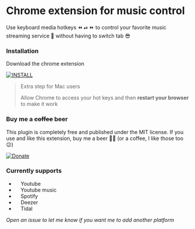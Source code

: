 # Chrome extension for music control

Use keyboard media hotkeys ⏪ ⏯ ⏩ to control your favorite music streaming service 🎵 without having to switch tab 😎

### Installation

Download the chrome extension

[![INSTALL](https://img.shields.io/badge/INSTALL-Chome-%234285F4?style=for-the-badge&logoColor=%23fff&logo=google-chrome)](https://chrome.google.com/webstore/detail/pohakmokiogdbhiocmacgalcmnfdbbne)

> Extra step for Mac users
>
> Allow Chrome to access your hot keys and then **restart your browser** to make it work

### Buy me a ~~coffee~~ beer

This plugin is completely free and published under the MIT license.
If you use and like this extension, buy me a beer 🍺🤘 (or a coffee, I like those too 😉)

[![Donate](https://img.shields.io/badge/Donate-PayPal-%230070ba.svg?style=for-the-badge&logoColor=%23fff&logo=paypal)](https://www.paypal.com/cgi-bin/webscr?cmd=_s-xclick&hosted_button_id=JEAWYHFCZ8LT4&source=url)

### Currently supports

-   <img src="https://simpleicons.org/icons/youtube.svg" width="12"/> Youtube
-   <img src="https://simpleicons.org/icons/youtube.svg" width="12"/> Youtube music
-   <img src="https://simpleicons.org/icons/spotify.svg" width="12"/> Spotify
-   <img src="https://simpleicons.org/icons/deezer.svg" width="12"/> Deezer
-   <img src="https://simpleicons.org/icons/tidal.svg" width="12"/> Tidal

_Open an issue to let me know if you want me to add another platform_
